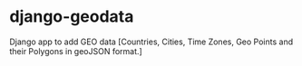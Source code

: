 # django-geodata
Django app to add GEO data [Countries, Cities, Time Zones, Geo Points and their Polygons in geoJSON format.]
